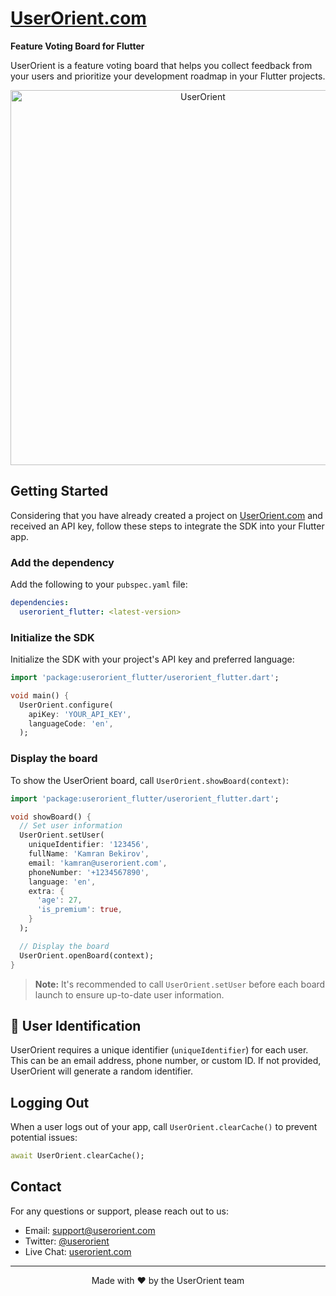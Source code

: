 # [UserOrient.com](https://userorient.com)

**Feature Voting Board for Flutter**

UserOrient is a feature voting board that helps you collect feedback from your users and prioritize your development roadmap in your Flutter projects.

<p align="center">
  <img src="https://userorient.com/images/banner.png" alt="UserOrient" width="600"/>
</p>

## Getting Started

Considering that you have already created a project on [UserOrient.com](https://userorient.com) and received an API key, follow these steps to integrate the SDK into your Flutter app.

### Add the dependency

Add the following to your `pubspec.yaml` file:

```yaml
dependencies:
  userorient_flutter: <latest-version>
```

### Initialize the SDK

Initialize the SDK with your project's API key and preferred language:

```dart
import 'package:userorient_flutter/userorient_flutter.dart';

void main() {
  UserOrient.configure(
    apiKey: 'YOUR_API_KEY',
    languageCode: 'en',
  );
```

### Display the board

To show the UserOrient board, call `UserOrient.showBoard(context)`:

```dart
import 'package:userorient_flutter/userorient_flutter.dart';

void showBoard() {
  // Set user information
  UserOrient.setUser(
    uniqueIdentifier: '123456',
    fullName: 'Kamran Bekirov',
    email: 'kamran@userorient.com',
    phoneNumber: '+1234567890',
    language: 'en',
    extra: {
      'age': 27,
      'is_premium': true,
    }
  );

  // Display the board
  UserOrient.openBoard(context);
}
```

> **Note:** It's recommended to call `UserOrient.setUser` before each board launch to ensure up-to-date user information.

## 👤 User Identification

UserOrient requires a unique identifier (`uniqueIdentifier`) for each user. This can be an email address, phone number, or custom ID. If not provided, UserOrient will generate a random identifier.

## Logging Out

When a user logs out of your app, call `UserOrient.clearCache()` to prevent potential issues:

```dart
await UserOrient.clearCache();
```

## Contact

For any questions or support, please reach out to us:

- Email: [support@userorient.com](mailto:support@userorient.com)
- Twitter: [@userorient](https://twitter.com/userorient)
- Live Chat: [userorient.com](https://userorient.com)

---

<p align="center">
  Made with ❤️ by the UserOrient team
</p>
